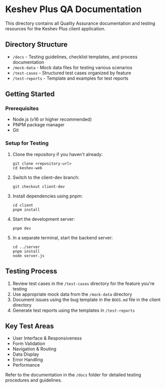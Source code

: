 # Keshev Plus QA Documentation

This directory contains all Quality Assurance documentation and testing resources for the Keshev Plus client application.

## Directory Structure

- `/docs` - Testing guidelines, checklist templates, and process documentation
- `/mock-data` - Mock data files for testing various scenarios
- `/test-cases` - Structured test cases organized by feature
- `/test-reports` - Template and examples for test reports

## Getting Started

### Prerequisites

- Node.js (v16 or higher recommended)
- PNPM package manager
- Git

### Setup for Testing

1. Clone the repository if you haven't already:
   ```
   git clone <repository-url>
   cd keshev-web
   ```

2. Switch to the client-dev branch:
   ```
   git checkout client-dev
   ```

3. Install dependencies using pnpm:
   ```
   cd client
   pnpm install
   ```

4. Start the development server:
   ```
   pnpm dev
   ```

5. In a separate terminal, start the backend server:
   ```
   cd ../server
   pnpm install
   node server.js
   ```

## Testing Process

1. Review test cases in the `/test-cases` directory for the feature you're testing
2. Use appropriate mock data from the `/mock-data` directory
3. Document issues using the bug template in the `BUGS.md` file in the client directory
4. Generate test reports using the templates in `/test-reports`

## Key Test Areas

- User Interface & Responsiveness
- Form Validation
- Navigation & Routing
- Data Display
- Error Handling
- Performance

Refer to the documentation in the `/docs` folder for detailed testing procedures and guidelines.
